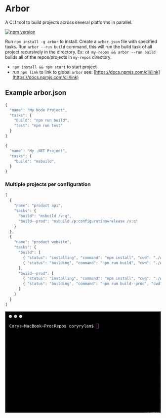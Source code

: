 # Arbor
A CLI tool to build projects across several platforms in parallel.

[![npm version](https://badge.fury.io/js/arbor.svg)](https://badge.fury.io/js/arbor)

Run `npm install -g arbor` to install. Create a `arbor.json` file with specified tasks. 
Run `arbor --run build` command, this will run the build task of all project recursively in the directory.
Ex: `cd my-repos && arbor --run build` builds all of the repos/projects in `my-repos` directory.

- `npm install && npm start` to start project 
- run `npm link` to link to global `arbor` see: [https://docs.npmjs.com/cli/link](https://docs.npmjs.com/cli/link)

## Example arbor.json
``` javascript
{
  "name": "My Node Project",
  "tasks": {
    "build": "npm run build",
    "test": "npm run test"
  }
}
```

``` javascript
{
  "name": "My .NET Project",
  "tasks": {
    "build": "msbuild",
  }
}
```

### Multiple projects per configuration

``` javascript
[
  {
    "name": "product api",
    "tasks": {
      "build": "msbuild /v:q",
      "build--prod": "msbuild /p:configuration=release /v:q"
    }
  },
  {
    "name": "product website",
    "tasks": {
      "build": [
        { "status": "installing", "command": "npm install", "cwd": "./web" },
        { "status": "building", "command": "npm run build", "cwd": "./web" }
      ],
      "build--prod": [
        { "status": "installing", "command": "npm install", "cwd": "./web" },
        { "status": "building", "command": "npm run build--prod", "cwd": "./web" }
      ]
    }
  }
]
```

![CLI](arbor.gif)